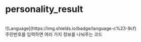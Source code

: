 # personality_result
<br>
![Language](https://img.shields.io/badge/language-c%23-9cf)
<br>
주민번호를 입력하면 여러 가지 정보를 나눠주는 코드
